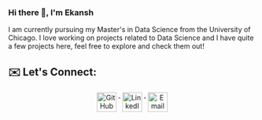 ### Hi there 👋, I'm Ekansh

I am currently pursuing my Master's in Data Science from the University of Chicago. I love working on projects related to Data Science and I have quite a few projects here, feel free to explore and check them out!

## ✉️ Let's Connect:


<p align="center">
  <a href="https://github.com/ekanshtrivedi" target="_blank" rel="noopener noreferrer">
    <img src="[https://raw.githubusercontent.com/iconic/open-iconic/master/svg/globe.svg](https://img.shields.io/badge/GitHub-100000?style=for-the-badge&logo=github&logoColor=white)" alt="GitHub" height="40" style="vertical-align:top; margin:4px">
  </a>

  
  <a href="https://www.linkedin.com/in/ekansh-trivedi/" target="_blank" rel="noopener noreferrer">
    <img src="[https://simpleicons.org/icons/linkedin.svg](https://img.shields.io/badge/LinkedIn-0077B5?style=for-the-badge&logo=linkedin&logoColor=white)" alt="LinkedIn" height="40" style="vertical-align:top; margin:4px">
  </a>

  
  <a href="mailto:ekanshtrivedi1509@gmail.com">
    <img src="[https://simpleicons.org/icons/gmail.svg" alt="Email" height="40](https://img.shields.io/badge/Gmail-D14836?style=for-the-badge&logo=gmail&logoColor=white)" style="vertical-align:top; margin:4px">
  </a>


</p>
<!--
**ekanshtrivedi/ekanshtrivedi** is a ✨ _special_ ✨ repository because its `README.md` (this file) appears on your GitHub profile.

Here are some ideas to get you started:

- 🔭 I’m currently working on ...
- 🌱 I’m currently learning ...
- 👯 I’m looking to collaborate on ...
- 🤔 I’m looking for help with ...
- 💬 Ask me about ...
- 📫 How to reach me: ...
- 😄 Pronouns: ...
- ⚡ Fun fact: ...
-->
